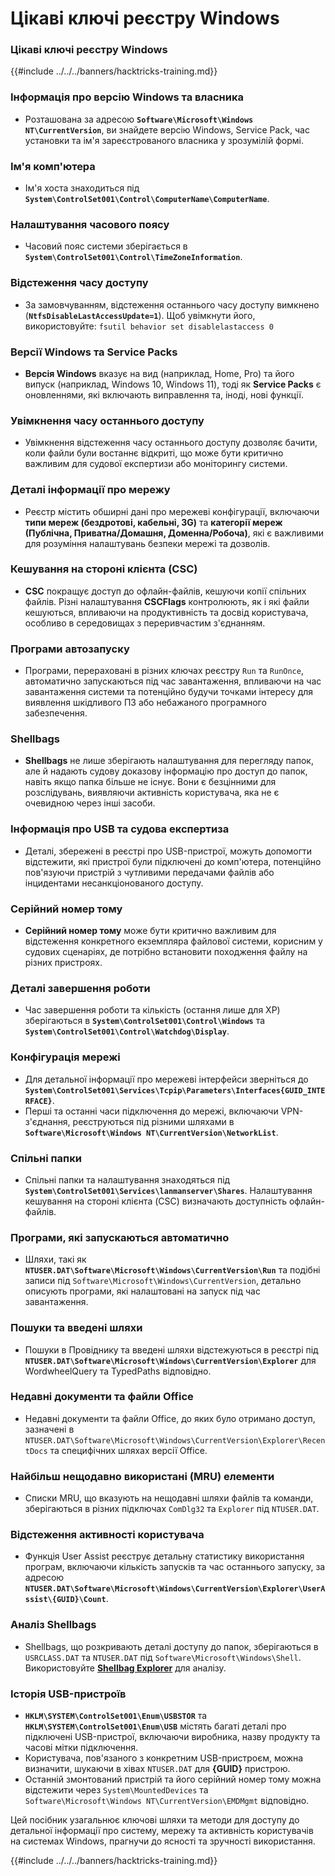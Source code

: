 # Цікаві ключі реєстру Windows

### Цікаві ключі реєстру Windows

{{#include ../../../banners/hacktricks-training.md}}

### **Інформація про версію Windows та власника**

- Розташована за адресою **`Software\Microsoft\Windows NT\CurrentVersion`**, ви знайдете версію Windows, Service Pack, час установки та ім'я зареєстрованого власника у зрозумілій формі.

### **Ім'я комп'ютера**

- Ім'я хоста знаходиться під **`System\ControlSet001\Control\ComputerName\ComputerName`**.

### **Налаштування часового поясу**

- Часовий пояс системи зберігається в **`System\ControlSet001\Control\TimeZoneInformation`**.

### **Відстеження часу доступу**

- За замовчуванням, відстеження останнього часу доступу вимкнено (**`NtfsDisableLastAccessUpdate=1`**). Щоб увімкнути його, використовуйте:
`fsutil behavior set disablelastaccess 0`

### Версії Windows та Service Packs

- **Версія Windows** вказує на вид (наприклад, Home, Pro) та його випуск (наприклад, Windows 10, Windows 11), тоді як **Service Packs** є оновленнями, які включають виправлення та, іноді, нові функції.

### Увімкнення часу останнього доступу

- Увімкнення відстеження часу останнього доступу дозволяє бачити, коли файли були востаннє відкриті, що може бути критично важливим для судової експертизи або моніторингу системи.

### Деталі інформації про мережу

- Реєстр містить обширні дані про мережеві конфігурації, включаючи **типи мереж (бездротові, кабельні, 3G)** та **категорії мереж (Публічна, Приватна/Домашня, Доменна/Робоча)**, які є важливими для розуміння налаштувань безпеки мережі та дозволів.

### Кешування на стороні клієнта (CSC)

- **CSC** покращує доступ до офлайн-файлів, кешуючи копії спільних файлів. Різні налаштування **CSCFlags** контролюють, як і які файли кешуються, впливаючи на продуктивність та досвід користувача, особливо в середовищах з переривчастим з'єднанням.

### Програми автозапуску

- Програми, перераховані в різних ключах реєстру `Run` та `RunOnce`, автоматично запускаються під час завантаження, впливаючи на час завантаження системи та потенційно будучи точками інтересу для виявлення шкідливого ПЗ або небажаного програмного забезпечення.

### Shellbags

- **Shellbags** не лише зберігають налаштування для перегляду папок, але й надають судову доказову інформацію про доступ до папок, навіть якщо папка більше не існує. Вони є безцінними для розслідувань, виявляючи активність користувача, яка не є очевидною через інші засоби.

### Інформація про USB та судова експертиза

- Деталі, збережені в реєстрі про USB-пристрої, можуть допомогти відстежити, які пристрої були підключені до комп'ютера, потенційно пов'язуючи пристрій з чутливими передачами файлів або інцидентами несанкціонованого доступу.

### Серійний номер тому

- **Серійний номер тому** може бути критично важливим для відстеження конкретного екземпляра файлової системи, корисним у судових сценаріях, де потрібно встановити походження файлу на різних пристроях.

### **Деталі завершення роботи**

- Час завершення роботи та кількість (остання лише для XP) зберігаються в **`System\ControlSet001\Control\Windows`** та **`System\ControlSet001\Control\Watchdog\Display`**.

### **Конфігурація мережі**

- Для детальної інформації про мережеві інтерфейси зверніться до **`System\ControlSet001\Services\Tcpip\Parameters\Interfaces{GUID_INTERFACE}`**.
- Перші та останні часи підключення до мережі, включаючи VPN-з'єднання, реєструються під різними шляхами в **`Software\Microsoft\Windows NT\CurrentVersion\NetworkList`**.

### **Спільні папки**

- Спільні папки та налаштування знаходяться під **`System\ControlSet001\Services\lanmanserver\Shares`**. Налаштування кешування на стороні клієнта (CSC) визначають доступність офлайн-файлів.

### **Програми, які запускаються автоматично**

- Шляхи, такі як **`NTUSER.DAT\Software\Microsoft\Windows\CurrentVersion\Run`** та подібні записи під `Software\Microsoft\Windows\CurrentVersion`, детально описують програми, які налаштовані на запуск під час завантаження.

### **Пошуки та введені шляхи**

- Пошуки в Провіднику та введені шляхи відстежуються в реєстрі під **`NTUSER.DAT\Software\Microsoft\Windows\CurrentVersion\Explorer`** для WordwheelQuery та TypedPaths відповідно.

### **Недавні документи та файли Office**

- Недавні документи та файли Office, до яких було отримано доступ, зазначені в `NTUSER.DAT\Software\Microsoft\Windows\CurrentVersion\Explorer\RecentDocs` та специфічних шляхах версії Office.

### **Найбільш нещодавно використані (MRU) елементи**

- Списки MRU, що вказують на нещодавні шляхи файлів та команди, зберігаються в різних підключах `ComDlg32` та `Explorer` під `NTUSER.DAT`.

### **Відстеження активності користувача**

- Функція User Assist реєструє детальну статистику використання програм, включаючи кількість запусків та час останнього запуску, за адресою **`NTUSER.DAT\Software\Microsoft\Windows\CurrentVersion\Explorer\UserAssist\{GUID}\Count`**.

### **Аналіз Shellbags**

- Shellbags, що розкривають деталі доступу до папок, зберігаються в `USRCLASS.DAT` та `NTUSER.DAT` під `Software\Microsoft\Windows\Shell`. Використовуйте **[Shellbag Explorer](https://ericzimmerman.github.io/#!index.md)** для аналізу.

### **Історія USB-пристроїв**

- **`HKLM\SYSTEM\ControlSet001\Enum\USBSTOR`** та **`HKLM\SYSTEM\ControlSet001\Enum\USB`** містять багаті деталі про підключені USB-пристрої, включаючи виробника, назву продукту та часові мітки підключення.
- Користувача, пов'язаного з конкретним USB-пристроєм, можна визначити, шукаючи в хівах `NTUSER.DAT` для **{GUID}** пристрою.
- Останній змонтований пристрій та його серійний номер тому можна відстежити через `System\MountedDevices` та `Software\Microsoft\Windows NT\CurrentVersion\EMDMgmt` відповідно.

Цей посібник узагальнює ключові шляхи та методи для доступу до детальної інформації про систему, мережу та активність користувачів на системах Windows, прагнучи до ясності та зручності використання.

{{#include ../../../banners/hacktricks-training.md}}
